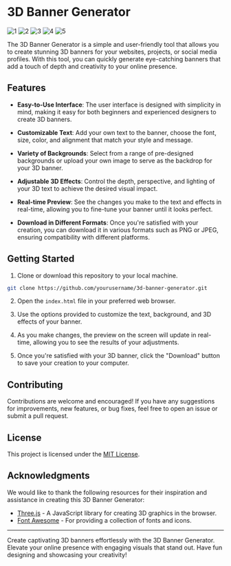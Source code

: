 # 3D Banner Generator

![1](https://github.com/abdul-1432/3D_Banners/assets/124916666/571fd449-fdba-4e5d-b94b-be81030d40fc)
![2](https://github.com/abdul-1432/3D_Banners/assets/124916666/5afd3d07-75e1-436c-b501-67cfdb2a4f8e)
![3](https://github.com/abdul-1432/3D_Banners/assets/124916666/0f4bce65-2af9-4faf-8e24-ecaedf3a39ef)
![4](https://github.com/abdul-1432/3D_Banners/assets/124916666/4c89f8bf-1f5a-4d44-a9e6-4f269845f66b)
![5](https://github.com/abdul-1432/3D_Banners/assets/124916666/8119b135-201f-46fc-9af8-bb5195c55bf4)






The 3D Banner Generator is a simple and user-friendly tool that allows you to create stunning 3D banners for your websites, projects, or social media profiles. With this tool, you can quickly generate eye-catching banners that add a touch of depth and creativity to your online presence.

## Features

- **Easy-to-Use Interface**: The user interface is designed with simplicity in mind, making it easy for both beginners and experienced designers to create 3D banners.

- **Customizable Text**: Add your own text to the banner, choose the font, size, color, and alignment that match your style and message.

- **Variety of Backgrounds**: Select from a range of pre-designed backgrounds or upload your own image to serve as the backdrop for your 3D banner.

- **Adjustable 3D Effects**: Control the depth, perspective, and lighting of your 3D text to achieve the desired visual impact.

- **Real-time Preview**: See the changes you make to the text and effects in real-time, allowing you to fine-tune your banner until it looks perfect.

- **Download in Different Formats**: Once you're satisfied with your creation, you can download it in various formats such as PNG or JPEG, ensuring compatibility with different platforms.

## Getting Started

1. Clone or download this repository to your local machine.

```bash
git clone https://github.com/yourusername/3d-banner-generator.git
```

2. Open the `index.html` file in your preferred web browser.

3. Use the options provided to customize the text, background, and 3D effects of your banner.

4. As you make changes, the preview on the screen will update in real-time, allowing you to see the results of your adjustments.

5. Once you're satisfied with your 3D banner, click the "Download" button to save your creation to your computer.

## Contributing

Contributions are welcome and encouraged! If you have any suggestions for improvements, new features, or bug fixes, feel free to open an issue or submit a pull request.

## License

This project is licensed under the [MIT License](LICENSE).

## Acknowledgments

We would like to thank the following resources for their inspiration and assistance in creating this 3D Banner Generator:

- [Three.js](https://threejs.org/) - A JavaScript library for creating 3D graphics in the browser.
- [Font Awesome](https://fontawesome.com/) - For providing a collection of fonts and icons.

---

Create captivating 3D banners effortlessly with the 3D Banner Generator. Elevate your online presence with engaging visuals that stand out. Have fun designing and showcasing your creativity!
